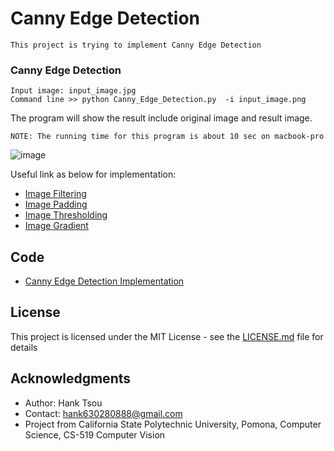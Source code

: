 # Canny Edge Detection
```
This project is trying to implement Canny Edge Detection
```
### Canny Edge Detection
```
Input image: input_image.jpg
Command line >> python Canny_Edge_Detection.py  -i input_image.png
```

The program will show the result include original image and result image. 
```
NOTE: The running time for this program is about 10 sec on macbook-pro
```
	    
![image](https://user-images.githubusercontent.com/28382639/35772842-1c2cafc0-08fa-11e8-9d69-b59e27a92081.png)


Useful link as below for implementation:

- [Image Filtering](https://github.com/Hank-Tsou/Computer-Vision-OpenCV-Python/tree/master/tutorials/Image_Processing/4_Image_Filtering)
- [Image Padding](https://github.com/Hank-Tsou/Computer-Vision-OpenCV-Python/tree/master/tutorials/Core_Operation)
- [Image Thresholding](https://github.com/Hank-Tsou/Computer-Vision-OpenCV-Python/tree/master/tutorials/Image_Processing/2_Image_Thresholding)
- [Image Gradient](https://github.com/Hank-Tsou/Computer-Vision-OpenCV-Python/tree/master/tutorials/Image_Processing/5_Image_Gradient)

## Code
- [Canny Edge Detection Implementation](https://github.com/Hank-Tsou/Implement-Edge-Detection/blob/master/Canny_Edge_Detection.py)

## License

This project is licensed under the MIT License - see the [LICENSE.md](LICENSE.md) file for details

## Acknowledgments

* Author: Hank Tsou
* Contact: hank630280888@gmail.com
* Project from California State Polytechnic University, Pomona, Computer Science, CS-519 Computer Vision
